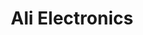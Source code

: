 ---
title: "Ali Electronics"
url: /karachi/ali-electronics-shop-21-baloch-market-sohrab-katrak-road-near-karachi-hotel-saddar-regal/
shop: electronics
---